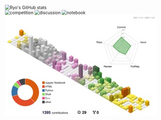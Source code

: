 ![Ryo's GitHub stats](https://github-readme-stats.vercel.app/api?username=r-matsuzaka&show_icons=true&theme=transparent)  
![competition](https://road-to-kaggle-grandmaster.vercel.app/api/badges/osamurai/competition/light)
![discussion](https://road-to-kaggle-grandmaster.vercel.app/api/badges/osamurai/discussion/light)
![notebook](https://road-to-kaggle-grandmaster.vercel.app/api/badges/osamurai/notebook/light)
![](./profile-3d-contrib/profile-season-animate.svg)

